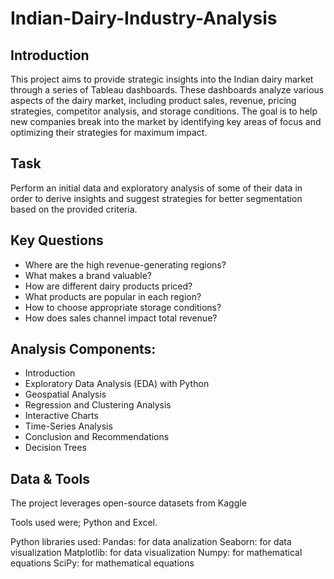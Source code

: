 # Indian-Dairy-Industry-Analysis

## Introduction
This project aims to provide strategic insights into the Indian dairy market through a series of Tableau dashboards. These dashboards analyze various aspects of the dairy market, including product sales, revenue, pricing strategies, competitor analysis, and storage conditions. The goal is to help new companies break into the market by identifying key areas of focus and optimizing their strategies for maximum impact.

## Task
Perform an initial data and exploratory analysis of some of their data in order to derive insights and suggest strategies for better segmentation based on the provided criteria.

## Key Questions
- Where are the high revenue-generating regions?
- What makes a brand valuable?
- How are different dairy products priced?
- What products are popular in each region?
- How to choose appropriate storage conditions?
- How does sales channel impact total revenue?

## Analysis Components:
- Introduction
- Exploratory Data Analysis (EDA) with Python
- Geospatial Analysis
- Regression and Clustering Analysis
- Interactive Charts
- Time-Series Analysis
- Conclusion and Recommendations
- Decision Trees

## Data & Tools
The project leverages open-source datasets from Kaggle

Tools used were; Python and Excel. 

Python libraries used:
Pandas: for data analization
Seaborn: for data visualization
Matplotlib: for data visualization
Numpy: for mathematical equations
SciPy: for mathematical equations

